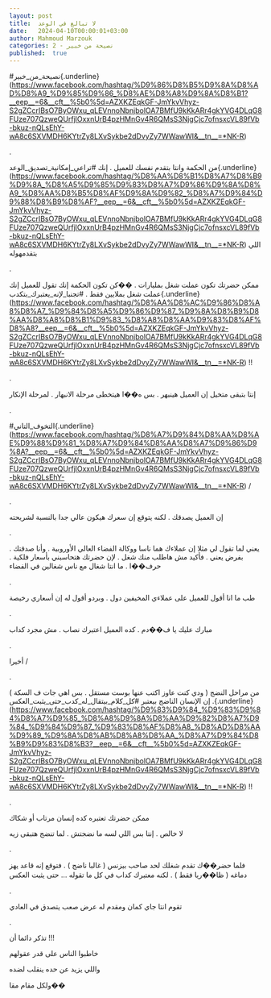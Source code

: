 ```yaml
---
layout: post
title:  لا تبالغ في الوعد
date:   2024-04-10T00:00:01+03:00
author: Mahmoud Marzouk
categories: 2 - نصيحة من خبير
published:  true
---
```

\#نصيحة_من_خبير{.underline}(https://www.facebook.com/hashtag/%D9%86%D8%B5%D9%8A%D8%AD%D8%A9_%D9%85%D9%86_%D8%AE%D8%A8%D9%8A%D8%B1?__eep__=6&__cft__%5b0%5d=AZXKZEqkGF-JmYkvVhyz-S2gZCcrIBsO7ByOWxu_qLEVnnoNbnjbolOA7BMfU9kKkARr4gkYVG4DLqG8FUze707QzweQUrfjlOxxnUrB4pzHMnGv4R6QMsS3NjgCjc7ofnsxcVL89fVb-bkuz-nQLsEhY-wA8c6SXVMDH6KYtrZy8LXvSykbe2dDvyZy7WWawWI&__tn__=*NK-R)

.

من الحكمة وانتا بتقدم نفسك للعميل . إنك
\#تراعي_إمكانية_تصديق_الوعد{.underline}(https://www.facebook.com/hashtag/%D8%AA%D8%B1%D8%A7%D8%B9%D9%8A_%D8%A5%D9%85%D9%83%D8%A7%D9%86%D9%8A%D8%A9_%D8%AA%D8%B5%D8%AF%D9%8A%D9%82_%D8%A7%D9%84%D9%88%D8%B9%D8%AF?__eep__=6&__cft__%5b0%5d=AZXKZEqkGF-JmYkvVhyz-S2gZCcrIBsO7ByOWxu_qLEVnnoNbnjbolOA7BMfU9kKkARr4gkYVG4DLqG8FUze707QzweQUrfjlOxxnUrB4pzHMnGv4R6QMsS3NjgCjc7ofnsxcVL89fVb-bkuz-nQLsEhY-wA8c6SXVMDH6KYtrZy8LXvSykbe2dDvyZy7WWawWI&__tn__=*NK-R)
اللي بتقدمهوله

.

ممكن حضرتك تكون عملت شغل بمليارات . ��كن تكون الحكمة إنك تقول للعميل إنك
عملت شغل بملايين فقط .
\#تجنبا_لإنه_يعتبرك_بتكدب{.underline}(https://www.facebook.com/hashtag/%D8%AA%D8%AC%D9%86%D8%A8%D8%A7_%D9%84%D8%A5%D9%86%D9%87_%D9%8A%D8%B9%D8%AA%D8%A8%D8%B1%D9%83_%D8%A8%D8%AA%D9%83%D8%AF%D8%A8?__eep__=6&__cft__%5b0%5d=AZXKZEqkGF-JmYkvVhyz-S2gZCcrIBsO7ByOWxu_qLEVnnoNbnjbolOA7BMfU9kKkARr4gkYVG4DLqG8FUze707QzweQUrfjlOxxnUrB4pzHMnGv4R6QMsS3NjgCjc7ofnsxcVL89fVb-bkuz-nQLsEhY-wA8c6SXVMDH6KYtrZy8LXvSykbe2dDvyZy7WWawWI&__tn__=*NK-R)
!!

.

إنتا بتبقى متخيل إن العميل هينبهر . بس ه��ا هيتخطى مرحلة الانبهار .
لمرحلة الإنكار

.

\#التخوف_التاني{.underline}(https://www.facebook.com/hashtag/%D8%A7%D9%84%D8%AA%D8%AE%D9%88%D9%81_%D8%A7%D9%84%D8%AA%D8%A7%D9%86%D9%8A?__eep__=6&__cft__%5b0%5d=AZXKZEqkGF-JmYkvVhyz-S2gZCcrIBsO7ByOWxu_qLEVnnoNbnjbolOA7BMfU9kKkARr4gkYVG4DLqG8FUze707QzweQUrfjlOxxnUrB4pzHMnGv4R6QMsS3NjgCjc7ofnsxcVL89fVb-bkuz-nQLsEhY-wA8c6SXVMDH6KYtrZy8LXvSykbe2dDvyZy7WWawWI&__tn__=*NK-R)
/

.

إن العميل يصدقك . لكنه يتوقع إن سعرك هيكون عالي جدا بالنسبة
لشريحته

.

يعني لما تقول لي مثلا إن عملاءك هما ناسا ووكالة الفضاء العالي الأوروبية
. وأنا صدقتك . بفرض يعني . فأكيد مش هاطلب منك شغل . لإن حضرتك هتحاسبني
بأسعار فلكية . حرف��ا . ما انتا شغال مع ناس شغالين في الفضاء

.

طب ما انا أقول للعميل على عملاءي المخيفين دول . وبردو أقول له إن أسعاري
رخيصة

.

مبارك عليك يا ف��دم . كده العميل اعتبرك نصاب . مش مجرد كداب

.

أخيرا /

.

من مراحل النضج ( ودي كنت عاوز اكتب عنها بوست مستقل . بس اهي جات ف السكة
) . إن الإنسان الناضج بيعتبر
\#كل_كلام_بيتقال_له_كدب_حتى_يثبت_العكس{.underline}(https://www.facebook.com/hashtag/%D9%83%D9%84_%D9%83%D9%84%D8%A7%D9%85_%D8%A8%D9%8A%D8%AA%D9%82%D8%A7%D9%84_%D9%84%D9%87_%D9%83%D8%AF%D8%A8_%D8%AD%D8%AA%D9%89_%D9%8A%D8%AB%D8%A8%D8%AA_%D8%A7%D9%84%D8%B9%D9%83%D8%B3?__eep__=6&__cft__%5b0%5d=AZXKZEqkGF-JmYkvVhyz-S2gZCcrIBsO7ByOWxu_qLEVnnoNbnjbolOA7BMfU9kKkARr4gkYVG4DLqG8FUze707QzweQUrfjlOxxnUrB4pzHMnGv4R6QMsS3NjgCjc7ofnsxcVL89fVb-bkuz-nQLsEhY-wA8c6SXVMDH6KYtrZy8LXvSykbe2dDvyZy7WWawWI&__tn__=*NK-R)
!!

.

ممكن حضرتك تعتبره كده إنسان مرتاب أو شكاك

لا خالص . إنتا بس اللي لسه ما نضجتش . لما تنضج هتبقى زيه

.

فلما حضر��ك تقدم شغلك لحد صاحب بيزنس ( غالبا ناضج ) . فتوقع إنه قاعد يهز
دماغه ( ظا��ريا فقط ) . لكنه معتبرك كداب في كل ما تقوله \... حتى يثبت
العكس

.

تقوم انتا جاي كمان ومقدم له عرض صعب يتصدق في العادي

.

تذكر دائما أن !!!

خاطبوا الناس على قدر عقولهم

واللي يزيد عن حده ينقلب لضده

ولكل مقام مقا��
